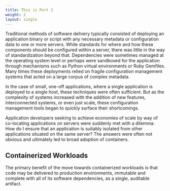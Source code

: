 ```yaml
---
title: This is Part 2
weight: 2
layout: single
---
```


Traditional methods of software delivery typically consisted of deploying an application binary or script with any necessary metadata or configuration data to one or more servers. While standards for where and how these components should be configured within a server, there was little in the way of standardization beyond that. Dependencies were sometimes managed at the operating system level or perhaps were sandboxed for the application through mechanisms such as Python virtual environments or Ruby Gemfiles. Many times these deployments relied on fragile configuration management systems that acted on a large corpus of complex metadata.

In the case of small, one-off applications, where a single application is deployed to a single host, these techniques were often sufficient. But as the complexity of systems increased with the addition of new features, interconnected systems, or even just scale, these configuration management tools began to quickly surface their shortcomings.

Application developers seeking to achieve economies of scale by way of co-locating applications on servers were suddenly met with a dilemma: How do I ensure that an application is suitably isolated from other applications situated on the same server? The answers were often not obvious and ultimately led to broad adoption of containers.

## Containerized Workloads

The primary benefit of the move towards containerized workloads is that code may be delivered to production environments, immutable and complete with all of its software dependencies, as a single, auditable artifact.
